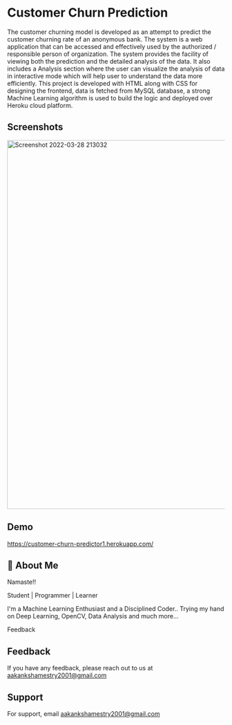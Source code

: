 
# Customer Churn Prediction



The customer churning model is developed as an attempt to predict the customer churning rate of an anonymous bank. The system is a web application that can be accessed and effectively used by the authorized / responsible person of organization. The system provides the facility of viewing both the prediction and the detailed analysis of the data. It also includes a Analysis section where the user can visualize the analysis of data in interactive mode which will help user to understand the data more efficiently. This project is developed with HTML along with CSS for designing the frontend, data is fetched from MySQL database, a strong Machine Learning algorithm is used to build the logic and deployed over Heroku cloud platform.


## Screenshots
<img width="853" alt="Screenshot 2022-03-28 213032" src="https://user-images.githubusercontent.com/69616742/160440653-afba20c4-52a6-4c73-8be5-166d6ed6f416.png">


## Demo

https://customer-churn-predictor1.herokuapp.com/


## 🚀 About Me
Namaste!!

Student | Programmer | Learner

I'm a Machine Learning Enthusiast and a Disciplined Coder.. Trying my hand on Deep Learning, OpenCV, Data Analysis and much more...

Feedback


## Feedback

If you have any feedback, please reach out to us at aakankshamestry2001@gmail.com


## Support

For support, email aakankshamestry2001@gmail.com

